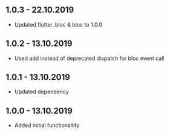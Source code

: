 ## 1.0.3 - 22.10.2019
* Updated flutter_bloc & bloc to 1.0.0

## 1.0.2 - 13.10.2019
* Used add instead of deprecated dispatch for bloc event call

## 1.0.1 - 13.10.2019
* Updated dependency

## 1.0.0 - 13.10.2019
* Added initial functionallity

